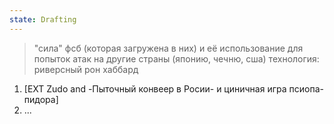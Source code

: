 ```yaml
---
state: Drafting
---
```

> "сила" фсб (которая загружена в них) и её использование для попыток атак на другие страны (японию, чечню, сша)
> технология: риверсный рон хаббард

 1. [EXT Zudo and -Пыточный конвеер в Росии- и циничная игра псиопа- пидора]
 2. ...